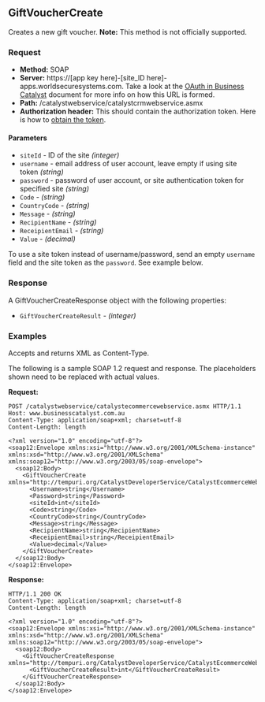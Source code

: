 ## GiftVoucherCreate

Creates a new gift voucher. **Note:** This method is not officially supported.

### Request

* **Method:** SOAP
* **Server:**  https://[app key here]-[site_ID here]-apps.worldsecuresystems.com. Take a look at the [OAuth in Business Catalyst](http://developers.businesscatalyst.com/developer-documentation/oauth-in-bc.html) document for more info on how this URL is formed.  
* **Path:** /catalystwebservice/catalystcrmwebservice.asmx
* **Authorization header:** This should contain the authorization token. Here is how to [obtain the token](http://developers.businesscatalyst.com/developer-documentation/oauth-in-bc.html).

#### Parameters

* `siteId` - ID of the site *(integer)*
* `username` - email address of user account, leave empty if using site token *(string)*
* `password` - password of user account, or site authentication token for specified site *(string)*
* `Code` - *(string)*	
* `CountryCode` - *(string)*	
* `Message` - *(string)*	
* `RecipientName` - *(string)*	
* `ReceipientEmail` - *(string)*	
* `Value` - *(decimal)*	

To use a site token instead of username/password, send an empty `username` field and the site token as the `password`. See example below.

### Response

A GiftVoucherCreateResponse object with the following properties:

* `GiftVoucherCreateResult` - *(integer)* 

### Examples

Accepts and returns XML as Content-Type. 

The following is a sample SOAP 1.2 request and response. The placeholders shown need to be replaced with actual values.

**Request:**
~~~
POST /catalystwebservice/catalystecommercewebservice.asmx HTTP/1.1
Host: www.businesscatalyst.com.au
Content-Type: application/soap+xml; charset=utf-8
Content-Length: length

<?xml version="1.0" encoding="utf-8"?>
<soap12:Envelope xmlns:xsi="http://www.w3.org/2001/XMLSchema-instance" xmlns:xsd="http://www.w3.org/2001/XMLSchema" xmlns:soap12="http://www.w3.org/2003/05/soap-envelope">
  <soap12:Body>
    <GiftVoucherCreate xmlns="http://tempuri.org/CatalystDeveloperService/CatalystEcommerceWebservice">
      <Username>string</Username>
      <Password>string</Password>
      <siteId>int</siteId>
      <Code>string</Code>
      <CountryCode>string</CountryCode>
      <Message>string</Message>
      <RecipientName>string</RecipientName>
      <ReceipientEmail>string</ReceipientEmail>
      <Value>decimal</Value>
    </GiftVoucherCreate>
  </soap12:Body>
</soap12:Envelope>
~~~

**Response:**
~~~
HTTP/1.1 200 OK
Content-Type: application/soap+xml; charset=utf-8
Content-Length: length

<?xml version="1.0" encoding="utf-8"?>
<soap12:Envelope xmlns:xsi="http://www.w3.org/2001/XMLSchema-instance" xmlns:xsd="http://www.w3.org/2001/XMLSchema" xmlns:soap12="http://www.w3.org/2003/05/soap-envelope">
  <soap12:Body>
    <GiftVoucherCreateResponse xmlns="http://tempuri.org/CatalystDeveloperService/CatalystEcommerceWebservice">
      <GiftVoucherCreateResult>int</GiftVoucherCreateResult>
    </GiftVoucherCreateResponse>
  </soap12:Body>
</soap12:Envelope>
~~~
